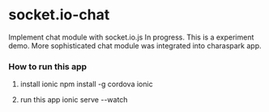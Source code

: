 # socket.io-chat
Implement chat module with socket.io.js
In progress. This is a experiment demo. More sophisticated chat module was integrated into charaspark app.

### How to run this app
1. install ionic
npm install -g cordova ionic

2. run this app 
ionic serve --watch

